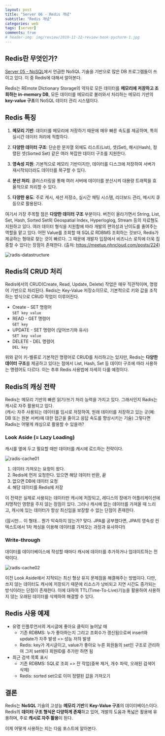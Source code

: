 ```yaml
---  
layout: post  
title: "Server 06 - Redis 개념"  
subtitle: "Redis 개념"  
categories: web  
tags: [server]   
comments: true   
# header-img: img/review/2019-11-22-review-book-pycharm-1.jpg  
---  
```

  
## Redis란 무엇인가? 
[Server 05 - NoSQL](https://zzangkkmin.github.io/web/2024/10/15/web-server05)에서 언급한 NoSQL 기술을 기반으로 많은 DB 프로그램들이 쓰이고 있다. 이 중 Redis에 대해서 알아본다.  

Redis는 REmote DIctionary Storage의 약자로 모든 데이터를 **메모리에 저장하고 조회하는 in-memory DB**, 모든 데이터를 메모리로 불러와서 처리하는 메모리 기반의 **key-value 구조**의 NoSQL 데이터 관리 시스템이다. 

## Redis 특징
1. **메모리 기반**: 데이터를 메모리에 저장하기 때문에 매우 빠른 속도를 제공하며, 특히 실시간 데이터 처리에 적합하다.

2. **다양한 데이터 구조**: 단순한 문자열 외에도 리스트(List), 셋(Set), 해시(Hash), 정렬된 셋(Sorted Set) 같은 여러 복잡한 데이터 구조를 지원한다.

3. **영속성 지원**: 기본적으로 메모리 기반이지만, 데이터를 디스크에 저장하여 서버가 재시작되더라도 데이터를 복구할 수 있다.

4. **분산 처리**: 클러스터링을 통해 여러 서버에 데이터를 분산시켜 대용량 트래픽을 효율적으로 처리할 수 있다.

5. **다양한 용도**: 주로 캐시, 세션 저장소, 실시간 채팅 시스템, 리더보드 관리, 메시지 큐 등으로 활용된다.

여기서 가장 주목할 점은 **다양한 데이터 구조** 부분이다. 버전이 올라가면서 String, List, Set, Hash, Sorted Set외 Geospatial Index, Hyperloglog, Stream 등의 자료형도 지원하고 있다. 여러 데이터 형식을 지원함에 따라 개발의 편의성과 난이도를 줄여주는 역할을 맡고 있다. 어떤 Value를 조회할 때 SQL로 RDBMS 조회하는 것보다, Redis가 제공하는 형태로 찾는 것이 빠르다. 그 때문에 개발자 입장에서 비즈니스 로직에 더욱 집중할 수 있다는 장점이 존재한다. (출처: https://meetup.nhncloud.com/posts/224)

![radis-datastructure](https://zzangkkmin.github.io/assets/img/postImages/2024-10-19-web-server06-redis01.png)

## Redis의 CRUD 처리
Redis에서의 CRUD(Create, Read, Update, Delete) 작업은 매우 직관적이며, 명령어 기반으로 처리된다. Redis는 Key-Value 저장소이므로, 기본적으로 키와 값을 조작하는 방식으로 CRUD 작업이 이루어진다.

- Create - SET 명령어  
  ```SET key value```
- READ - GET 명령어  
  ```GET key```
- UPDATE - SET 명령어 (덮어쓰기와 유사)  
  ```SET key value```
- DELETE - DEL 명령어  
  ```DEL key```

위와 같이 키-벨류로 기본적인 명령어로 CRUD를 처리하고는 있지만, Redis는 **다양한 데이터 구조**를 제공하고 있다는 점에서 List, Hash, Set 등 데이터 구조에 따라 사용하는 명령어도 다르다. 이는 추후 Redis 사용법에 자세히 다룰 예정이다.

## Redis의 캐싱 전략
Redis는 메모리 기반의 빠른 읽기/쓰기 처리 능력을 가지고 있다. 그래서인지 Radis는 캐시로 자주 활용되고 있다.  
(캐시: 자주 사용되는 데이터를 임시로 저장하여, 원래 데이터를 저장하고 있는 곳(예: DB 또는 원본 서버)에 대한 접근을 줄이고 응답 속도를 향상시키는 기술)
그렇다면 Radis는 어떻게 캐싱으로 활용할 수 있을까?

### Look Aside (= Lazy Loading)
캐시를 옆에 두고 필요할 때만 데이터를 캐시에 로드하는 전략이다.

![radis-cache01](https://zzangkkmin.github.io/assets/img/postImages/2024-10-19-web-server06-redis02.png)

1. 데이터 가져오는 요청이 왔다.
2. Redis에 먼저 요청한다. 있으면 해당 데이터 반환, 끝
3. 없으면 DB에 데이터 요청
4. 해당 데이터를 Redis에 저장

이 전략은 실제로 사용되는 데이터만 캐시에 저장되고, 레디스의 장애가 어플리케이션에 치명적인 영향을 주지 않는 장점이 있다. 그러나 캐시에 없는 데이터를 가져올 때 느리고, 캐시에 있는 데이터가 항상 최신임을 보장할 수 없는 단점이 존재한다.  

(잠시만... 이 형태... 뭔가 익숙하지 않는가? 맞다. JPA를 공부했다면, JPA의 영속성 컨텍스트에서 1차 캐싱을 이용해 데이터를 가져오는 과정과 유사하다!)

### Write-through
데이터를 데이터베이스에 작성할 때마다 캐시에 데이터를 추가하거나 업데이트하는 전략이다.

![radis-cache02](https://zzangkkmin.github.io/assets/img/postImages/2024-10-19-web-server06-redis03.png)

이전 Look Aside에서 지적되는 최신 형상 유지 문제점을 해결해주는 방법이다. 다만, 쓰지 않는 데이터도 캐시에 저장되기 때문에 리소스가 낭비되고 지연 시간도 증가되는 방식이라는 단점이 존재한다. 이에 대하여 TTL(Time-To-Live)기능을 활용하여 사용하지 않는 오래된 데이터를 삭제하여 해결할 수 있다.

## Redis 사용 예제
- 유명 인플루언서의 게시글에 좋아요 클릭이 늘어날 때
  - 기존 RDBMS: 누가 좋아하는지 그리고 조회수가 갱신됨으로써 insert와 update가 자주 발생 => 성능 저하 발생
  - Redis: key가 게시글이고, value가 좋아요 누른 회원들의 set인 구조로 관리하여 그저 set에다 회원ID를 추가만 하면 됨
- 최근 검색 목록 표시
  - 기존 RDBMS: SQL로 조회 => 잔 작업(중복 제거, 개수 파악, 오래된 검색어 삭제)
  - Redis: sorted set으로 이미 정렬된 값을 가져오기

## 결론
Redis는 **NoSQL** 기술의 고성능 **메모리 기반**의 **Key-Value 구조**의 데이터베이스이다. Redis의 **데이터 구조 형식은 다양하게 존재**하고 있어, 개발의 도움과 폭넓은 활용에 유용하며, 주로 **캐시로 자주 활용**이 된다.

이제 어떻게 사용하는 지는 다음 포스트에 알아본다.